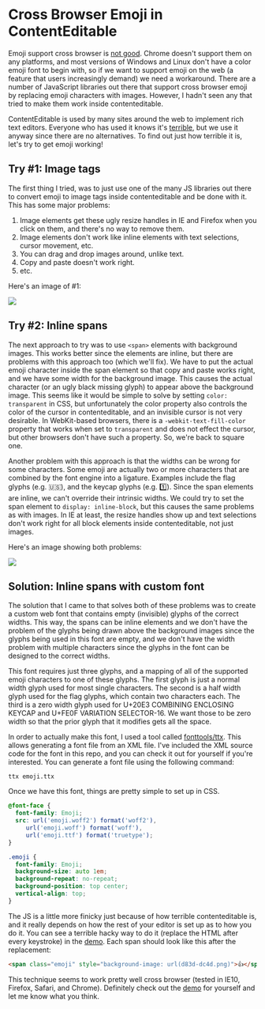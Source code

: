 # Cross Browser Emoji in ContentEditable

Emoji support cross browser is [not good](http://caniemoji.com).  Chrome doesn't support them on any platforms, and
most versions of Windows and Linux don't have a color emoji font to begin with, so if we want to support emoji on the
web (a feature that users increasingly demand) we need a workaround.  There are a number of JavaScript libraries out
there that support cross browser emoji by replacing emoji characters with images.  However, I hadn't seen any that
tried to make them work inside contenteditable.

ContentEditable is used by many sites around the web to implement rich text editors.  Everyone
who has used it knows it's [terrible](https://medium.com/medium-eng/why-contenteditable-is-terrible-122d8a40e480), but
we use it anyway since there are no alternatives.  To find out just how terrible it is, let's try to get emoji working!

## Try #1: Image tags

The first thing I tried, was to just use one of the many JS libraries out there to convert emoji to image tags inside
contenteditable and be done with it.  This has some major problems:

1. Image elements get these ugly resize handles in IE and Firefox when you click on them, and there's no way to remove them.
2. Image elements don't work like inline elements with text selections, cursor movement, etc.
3. You can drag and drop images around, unlike text.
4. Copy and paste doesn't work right.
5. etc.

Here's an image of #1:

![](https://i.cloudup.com/bxzAnpXX_T.png)

## Try #2: Inline spans

The next approach to try was to use `<span>` elements with background images.  This works better since the elements are inline,
but there are problems with this approach too (which we'll fix).  We have to put the actual emoji character inside the span element
so that copy and paste works right, and we have some width for the background image.  This causes the actual character (or an ugly
black missing glyph) to appear above the background image.  This seems like it would be simple to solve by setting `color: transparent`
in CSS, but unfortunately the color property also controls the color of the cursor in contenteditable, and an invisible cursor is not
very desirable.  In WebKit-based browsers, there is a `-webkit-text-fill-color` property that works when set to `transparent` and does
not effect the cursor, but other browsers don't have such a property.  So, we're back to square one.

Another problem with this approach is that the widths can be wrong for some characters.  Some emoji are actually two or more characters
that are combined by the font engine into a ligature.  Examples include the flag glyphs (e.g. :us:), and the keycap glyphs (e.g. :one:).
Since the span elements are inline, we can't override their intrinsic widths.  We could try to set the span element to `display: inline-block`,
but this causes the same problems as with images.  In IE at least, the resize handles show up and text selections don't work right
for all block elements inside contenteditable, not just images.

Here's an image showing both problems:

![](https://i.cloudup.com/OuSMATLvVH.png)

## Solution: Inline spans with custom font

The solution that I came to that solves both of these problems was to create a custom web font that contains empty (invisible) glyphs
of the correct widths.  This way, the spans can be inline elements and we don't have the problem of the glyphs being drawn above the
background images since the glyphs being used in this font are empty, and we don't have the width problem with multiple characters
since the glyphs in the font can be designed to the correct widths.

This font requires just three glyphs, and a mapping of all of the supported emoji characters to one of these glyphs.  The first glyph
is just a normal width glyph used for most single characters.  The second is a half width glyph used for the flag glyphs, which contain
two characters each.  The third is a zero width glyph used for U+20E3 COMBINING ENCLOSING KEYCAP and U+FE0F VARIATION SELECTOR-16.  We
want those to be zero width so that the prior glyph that it modifies gets all the space.

In order to actually make this font, I used a tool called [fonttools/ttx](https://github.com/behdad/fonttools/).  This allows generating
a font file from an XML file.  I've included the XML source code for the font in this repo, and you can check it out for yourself if you're
interested.  You can generate a font file using the following command:

    ttx emoji.ttx

Once we have this font, things are pretty simple to set up in CSS.

```css
@font-face {
  font-family: Emoji;
  src: url('emoji.woff2') format('woff2'),
     url('emoji.woff') format('woff'),
     url('emoji.ttf') format('truetype');
}

.emoji {
  font-family: Emoji;
  background-size: auto 1em;
  background-repeat: no-repeat;
  background-position: top center;
  vertical-align: top;
}

```

The JS is a little more finicky just because of how terrible contenteditable is, and it really depends on how the rest of your editor is
set up as to how you do it.  You can see a terrible hacky way to do it (replace the HTML after every keystroke) in the
[demo](https://devongovett.github.io/contenteditable-emoji/).  Each span should look like this after the replacement:

```html
<span class="emoji" style="background-image: url(d83d-dc4d.png)">👍</span>
```

This technique seems to work pretty well cross browser (tested in IE10, Firefox, Safari, and Chrome).  Definitely check out the
[demo](https://devongovett.github.io/contenteditable-emoji/) for yourself and let me know what you think.
